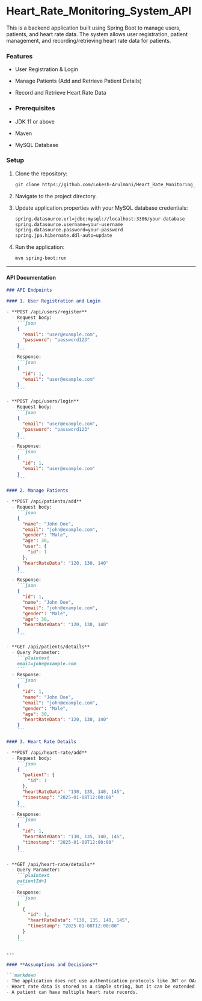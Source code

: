 # Heart_Rate_Monitoring_System_API
This is a backend application built using Spring Boot to manage users, patients, and heart rate data. The system allows user registration, patient management, and recording/retrieving heart rate data for patients.

### Features
- User Registration & Login
- Manage Patients (Add and Retrieve Patient Details)
- Record and Retrieve Heart Rate Data

- ### Prerequisites
- JDK 11 or above
- Maven
- MySQL Database

### Setup

1. Clone the repository:
   ```bash
   git clone https://github.com/Lokesh-Arulmani/Heart_Rate_Monitoring_System_API.git

2. Navigate to the project directory.

3. Update application.properties with your MySQL database credentials:
   ```bash
   spring.datasource.url=jdbc:mysql://localhost:3306/your-database
   spring.datasource.username=your-username
   spring.datasource.password=your-password
   spring.jpa.hibernate.ddl-auto=update

4. Run the application:
   ```bash
   mvn spring-boot:run


---

#### **API Documentation**

```markdown
### API Endpoints

#### 1. User Registration and Login

- **POST /api/users/register**
  - Request body:
    ```json
    {
      "email": "user@example.com",
      "password": "password123"
    }
    ```
  - Response:
    ```json
    {
      "id": 1,
      "email": "user@example.com"
    }
    ```

- **POST /api/users/login**
  - Request body:
    ```json
    {
      "email": "user@example.com",
      "password": "password123"
    }
    ```
  - Response:
    ```json
    {
      "id": 1,
      "email": "user@example.com"
    }
    ```

#### 2. Manage Patients

- **POST /api/patients/add**
  - Request body:
    ```json
    {
      "name": "John Doe",
      "email": "john@example.com",
      "gender": "Male",
      "age": 30,
      "user": {
        "id": 1
      },
      "heartRateData": "120, 130, 140"
    }
    ```
  - Response:
    ```json
    {
      "id": 1,
      "name": "John Doe",
      "email": "john@example.com",
      "gender": "Male",
      "age": 30,
      "heartRateData": "120, 130, 140"
    }
    ```

- **GET /api/patients/details**
  - Query Parameter:
    ```plaintext
    email=john@example.com
    ```
  - Response:
    ```json
    {
      "id": 1,
      "name": "John Doe",
      "email": "john@example.com",
      "gender": "Male",
      "age": 30,
      "heartRateData": "120, 130, 140"
    }
    ```

#### 3. Heart Rate Details

- **POST /api/heart-rate/add**
  - Request body:
    ```json
    {
      "patient": {
        "id": 1
      },
      "heartRateData": "130, 135, 140, 145",
      "timestamp": "2025-01-08T12:00:00"
    }
    ```
  - Response:
    ```json
    {
      "id": 1,
      "heartRateData": "130, 135, 140, 145",
      "timestamp": "2025-01-08T12:00:00"
    }
    ```

- **GET /api/heart-rate/details**
  - Query Parameter:
    ```plaintext
    patientId=1
    ```
  - Response:
    ```json
    [
      {
        "id": 1,
        "heartRateData": "130, 135, 140, 145",
        "timestamp": "2025-01-08T12:00:00"
      }
    ]
    ```

---

#### **Assumptions and Decisions**

```markdown
- The application does not use authentication protocols like JWT or OAuth for simplicity. Email and password validation is used for registration and login.
- Heart rate data is stored as a simple string, but it can be extended to a more complex structure (e.g., JSON or time-series data).
- A patient can have multiple heart rate records.




